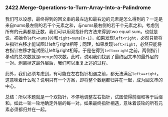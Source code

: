 ### 2422.Merge-Operations-to-Turn-Array-Into-a-Palindrome

我们可以设想，最终得到的回文串的最左边和最右边的元素是怎么得到的？一定是来自nums最左侧的若干个元素之和，与nums最右侧的若干个元素之和。考虑到所有的元素都是正数，我们可以用双指针的方法来得到two equal sum。也就是说，初始令`left=nums[0]`和`right=nums[n-1]`，如果发现`left<right`，必然只能将左指针右移才能试图让left与right相等；同理，如果发现`left>right`，必然只能将右指针左移才能试图让left与right相等。于是在得到`left==right`之前，两侧指针移动的总次数就是merge的次数。此时，说明我们找到了最终回文串的最外层的一对。剥离掉这最外层后，我们可以重复上述的过程。

此外，我们必须考虑到，有可能在左右指针相遇之前，都无法满足`left==right`。这意味着什么呢？说明只有一个方案，即将整个数组都归并在一起，成为回文串的中心。

总结：所以本题就是一个双指针，不停地调整左右指针，试图使得前缀和等于后缀和。如此一轮一轮地确定外层的每一对。如果最终指针相遇，意味着该轮的所有元素必须都归并在一起。
